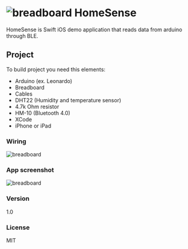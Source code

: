 # ![breadboard](http://mirudesign.pl/hs/icon.png "icon") HomeSense
HomeSense is Swift iOS demo application that reads data from arduino through BLE.

## Project
To build project you need this elements:

  - Arduino (ex. Leonardo)
  - Breadboard
  - Cables
  - DHT22 (Humidity and temperature sensor)
  - 4.7k Ohm resistor
  - HM-10 (Bluetooth 4.0)
  - XCode
  - iPhone or iPad

### Wiring

![breadboard](http://mirudesign.pl/hs/homesense_bb2.png "HomeSense")

### App screenshot

![breadboard](http://mirudesign.pl/hs/homesense.png "HomeSense")

### Version
1.0

### License
MIT
